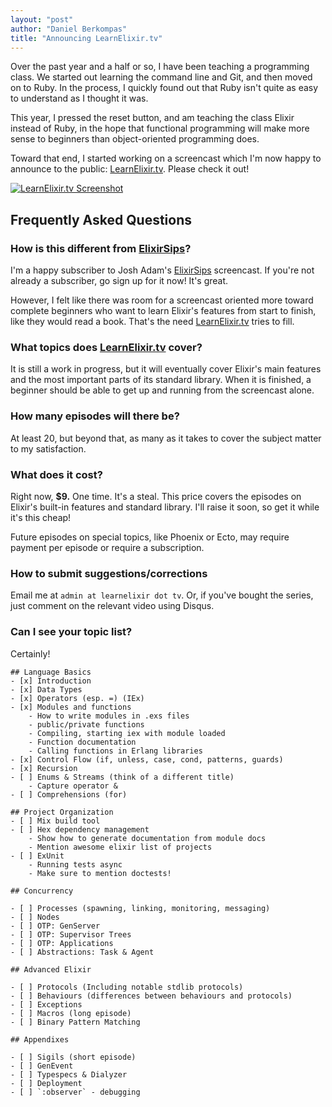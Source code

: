 ```yaml
---
layout: "post"
author: "Daniel Berkompas"
title: "Announcing LearnElixir.tv"
---
```


Over the past year and a half or so, I have been teaching a programming class.
We started out learning the command line and Git, and then moved on to Ruby.
In the process, I quickly found out that Ruby isn't quite as easy to understand
as I thought it was.

<!-- more -->

This year, I pressed the reset button, and am teaching the class Elixir instead
of Ruby, in the hope that functional programming will make more sense to
beginners than object-oriented programming does.

Toward that end, I started working on a screencast which I'm now happy to
announce to the public: [LearnElixir.tv][learn_elixir]. Please check it out!

[![LearnElixir.tv Screenshot](https://dl.dropboxusercontent.com/u/2736799/blog/learn-elixir-screenshot.png)][learn_elixir]

## Frequently Asked Questions

### How is this different from [ElixirSips][elixirsips]?

I'm a happy subscriber to Josh Adam's [ElixirSips][elixirsips] screencast. If 
you're not already a subscriber, go sign up for it now! It's great.

However, I felt like there was room for a screencast oriented more toward 
complete beginners who want to learn Elixir's features from start to finish, 
like they would read a book. That's the need [LearnElixir.tv][learn_elixir] 
tries to fill.

### What topics does [LearnElixir.tv][learn_elixir] cover?

It is still a work in progress, but it will eventually cover Elixir's main
features and the most important parts of its standard library. When it is
finished, a beginner should be able to get up and running from the screencast 
alone.

### How many episodes will there be?

At least 20, but beyond that, as many as it takes to cover the subject matter 
to my satisfaction.

### What does it cost?

Right now, **$9.** One time. It's a steal. This price covers the episodes on
Elixir's built-in features and standard library. I'll raise it soon, so get it 
while it's this cheap!

Future episodes on special topics, like Phoenix or Ecto, may require payment per
episode or require a subscription.

### How to submit suggestions/corrections

Email me at `admin at learnelixir dot tv`. Or, if you've bought the series, just
comment on the relevant video using Disqus.

### Can I see your topic list?

Certainly!

```
## Language Basics
- [x] Introduction
- [x] Data Types
- [x] Operators (esp. =) (IEx)
- [x] Modules and functions
    - How to write modules in .exs files
    - public/private functions
    - Compiling, starting iex with module loaded
    - Function documentation
    - Calling functions in Erlang libraries
- [x] Control Flow (if, unless, case, cond, patterns, guards)
- [x] Recursion
- [ ] Enums & Streams (think of a different title)
    - Capture operator &
- [ ] Comprehensions (for)

## Project Organization
- [ ] Mix build tool
- [ ] Hex dependency management
    - Show how to generate documentation from module docs
    - Mention awesome elixir list of projects
- [ ] ExUnit
    - Running tests async
    - Make sure to mention doctests!

## Concurrency

- [ ] Processes (spawning, linking, monitoring, messaging)
- [ ] Nodes
- [ ] OTP: GenServer
- [ ] OTP: Supervisor Trees
- [ ] OTP: Applications
- [ ] Abstractions: Task & Agent

## Advanced Elixir

- [ ] Protocols (Including notable stdlib protocols)
- [ ] Behaviours (differences between behaviours and protocols)
- [ ] Exceptions
- [ ] Macros (long episode)
- [ ] Binary Pattern Matching

## Appendixes

- [ ] Sigils (short episode)
- [ ] GenEvent
- [ ] Typespecs & Dialyzer
- [ ] Deployment
- [ ] `:observer` - debugging
```

[learn_elixir]: http://www.learnelixir.tv
[elixirsips]: http://elixirsips.com
